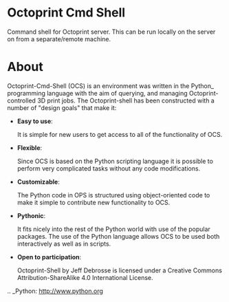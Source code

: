 # Octoprint Cmd Shell
Command shell for Octoprint server. This can be run locally on the server on from a separate/remote machine. 

About
=====

  Octoprint-Cmd-Shell (OCS) is an environment was written in the
  Python_ programming language with the aim of querying, and managing 
  Octoprint-controlled 3D print jobs. The Octoprint-shell has been 
  constructed with a number of "design goals" that make it:


- **Easy to use**:

  It is simple for new users to get access to all of the functionality
  of OCS.

- **Flexible**:

  Since OCS is based on the Python scripting language it is possible
  to perform very complicated tasks without any code modifications.

- **Customizable**:

  The Python code in OPS is structured using object-oriented code to make 
  it simple to contribute new functionality to OCS.

- **Pythonic**:

  It fits nicely into the rest of the Python world with
  use of the popular packages. The use of the Python language 
  allows OCS to be used both interactively
  as well as in scripts.

- **Open to participation**:

  Octoprint-Shell by Jeff Debrosse is licensed under a Creative Commons Attribution-ShareAlike 4.0 International License.


.. _Python: http://www.python.org


